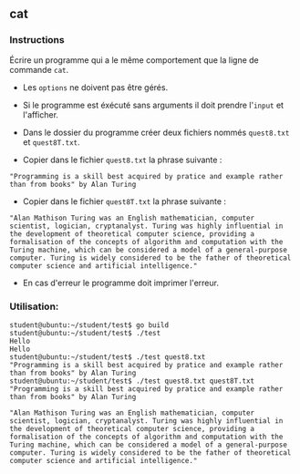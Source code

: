 ## cat

### Instructions

Écrire un programme qui a le même comportement que la ligne de commande `cat`.

- Les `options` ne doivent pas être gérés.

- Si le programme est éxécuté sans arguments il doit prendre l'`input` et l'afficher.

- Dans le dossier du programme créer deux fichiers nommés `quest8.txt` et `quest8T.txt`.

- Copier dans le fichier `quest8.txt` la phrase suivante :

`"Programming is a skill best acquired by pratice and example rather than from books" by Alan Turing`

- Copier dans le fichier `quest8T.txt` la phrase suivante :

`"Alan Mathison Turing was an English mathematician, computer scientist, logician, cryptanalyst. Turing was highly influential in the development of theoretical computer science, providing a formalisation of the concepts of algorithm and computation with the Turing machine, which can be considered a model of a general-purpose computer. Turing is widely considered to be the father of theoretical computer science and artificial intelligence."`

- En cas d'erreur le programme doit imprimer l'erreur.

### Utilisation:

```console
student@ubuntu:~/student/test$ go build
student@ubuntu:~/student/test$ ./test
Hello
Hello
student@ubuntu:~/student/test$ ./test quest8.txt
"Programming is a skill best acquired by pratice and example rather than from books" by Alan Turing
student@ubuntu:~/student/test$ ./test quest8.txt quest8T.txt
"Programming is a skill best acquired by pratice and example rather than from books" by Alan Turing

"Alan Mathison Turing was an English mathematician, computer scientist, logician, cryptanalyst. Turing was highly influential in the development of theoretical computer science, providing a formalisation of the concepts of algorithm and computation with the Turing machine, which can be considered a model of a general-purpose computer. Turing is widely considered to be the father of theoretical computer science and artificial intelligence."

```
